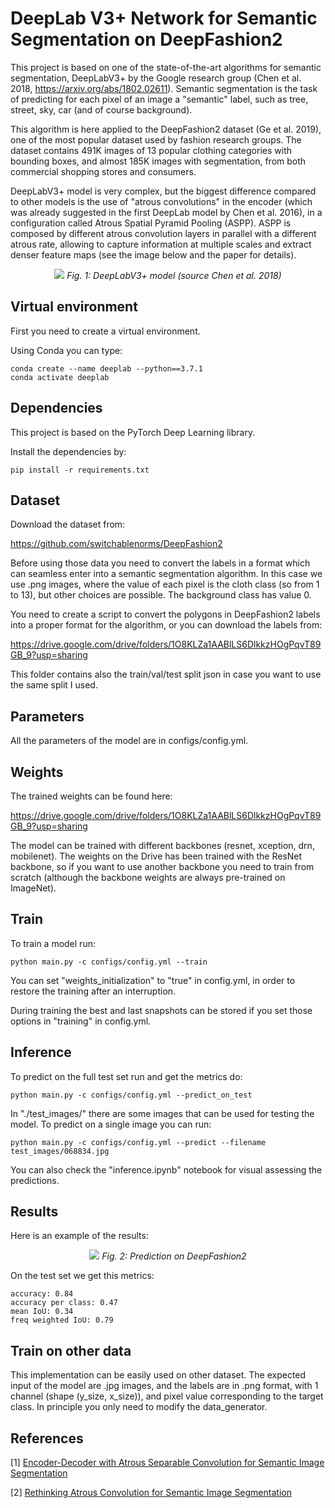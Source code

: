 # DeepLab V3+ Network for Semantic Segmentation on DeepFashion2 

This project is based on one of the state-of-the-art algorithms for semantic segmentation, DeepLabV3+ by the Google research group (Chen et al. 2018, https://arxiv.org/abs/1802.02611). Semantic segmentation is the task of predicting for each pixel of an image a "semantic" label, such as tree, street, sky, car (and of course background). 


This algorithm is here applied to the DeepFashion2 dataset (Ge et al. 2019), one of the most popular dataset used by fashion research groups. The 
dataset contains 491K images of 13 popular clothing categories with bounding boxes, and almost 185K images with segmentation, from both commercial shopping stores and consumers.

DeepLabV3+ model is very complex, but the biggest difference compared to other models is the use of "atrous convolutions" in the encoder (which was already suggested in the first DeepLab model by Chen et al. 2016), in a configuration called Atrous Spatial Pyramid Pooling (ASPP). ASPP is composed by different atrous convolution layers in parallel with a different atrous rate, allowing to capture information at multiple scales and extract denser 
feature maps (see the image below and the paper for details).  

<p align="center">
  <img src="https://github.com/giovanniguidi/deeplabV3_Pytorch/blob/master/docs/deeplab.png">
  <i>Fig. 1: DeepLabV3+ model (source Chen et al. 2018)</i>
</p>


## Virtual environment
First you need to create a virtual environment. 

Using Conda you can type:

```
conda create --name deeplab --python==3.7.1
conda activate deeplab
```


## Dependencies
This project is based on the PyTorch Deep Learning library. 

Install the dependencies by:
```
pip install -r requirements.txt 
```

## Dataset

Download the dataset from: 

https://github.com/switchablenorms/DeepFashion2


Before using those data you need to convert the labels in a format which can seamless enter into a semantic segmentation algorithm. In this case we use .png images, where the value of each pixel is the cloth class (so from 1 to 13), but other choices are possible. The background class has value 0.

You need to create a script to convert the polygons in DeepFashion2 labels into a proper format for the algorithm, or you can download the labels from:

https://drive.google.com/drive/folders/1O8KLZa1AABlLS6DlkkzHOgPqvT89GB_9?usp=sharing


This folder contains also the train/val/test split json in case you want to use the same split I used.

## Parameters

All the parameters of the model are in configs/config.yml.

## Weights

The trained weights can be found here:

https://drive.google.com/drive/folders/1O8KLZa1AABlLS6DlkkzHOgPqvT89GB_9?usp=sharing


The model can be trained with different backbones (resnet, xception, drn, mobilenet). The weights on the Drive has been trained with the ResNet backbone, so if you want to use another backbone you need to train from scratch (although the backbone weights are always pre-trained on ImageNet).


## Train

To train a model run:

```
python main.py -c configs/config.yml --train
```

You can set "weights_initialization" to "true" in config.yml, in order to restore the training after an interruption.  

During training the best and last snapshots can be stored if you set those options in "training" in config.yml.


## Inference 

To predict on the full test set run and get the metrics do: 

```
python main.py -c configs/config.yml --predict_on_test
```

In "./test_images/" there are some images that can be used for testing the model. To predict on a single image you can run:

```
python main.py -c configs/config.yml --predict --filename test_images/068834.jpg
```

You can also check the "inference.ipynb" notebook for visual assessing the predictions.


## Results

Here is an example of the results:

<p align="center">
  <img src="https://github.com/giovanniguidi/deeplabV3_Pytorch/blob/master/docs/sample.png">
  <i>Fig. 2: Prediction on DeepFashion2</i>
</p>

On the test set we get this metrics:

```
accuracy: 0.84
accuracy per class: 0.47
mean IoU: 0.34
freq weighted IoU: 0.79
````


## Train on other data

This implementation can be easily used on other dataset. The expected input of the model are .jpg images, and the labels are in .png format, with 1 channel (shape (y_size, x_size)), and pixel value corresponding to the target class. In principle you only need to modify the data_generator.  
 

## References


\[1\] [Encoder-Decoder with Atrous Separable Convolution for Semantic Image Segmentation](https://arxiv.org/pdf/1802.02611.pdf)

\[2\] [Rethinking Atrous Convolution for Semantic Image Segmentation](https://arxiv.org/pdf/1706.05587.pdf)
